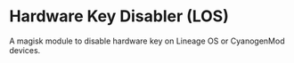 # Hardware Key Disabler (LOS)
A magisk module to disable hardware key on Lineage OS or CyanogenMod devices.
